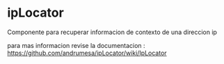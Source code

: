 # ipLocator
Componente para recuperar informacion de contexto de una direccion ip

para mas informacion revise la documentacion : 
https://github.com/andrumesa/ipLocator/wiki/IpLocator
